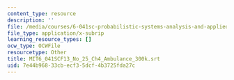 ```yaml
---
content_type: resource
description: ''
file: /media/courses/6-041sc-probabilistic-systems-analysis-and-applied-probability-fall-2013/7e44b96833cbecf35dcf4b3725fda27c_MIT6_041SCF13_No_25_Ch4_Ambulance_300k.srt
file_type: application/x-subrip
learning_resource_types: []
ocw_type: OCWFile
resourcetype: Other
title: MIT6_041SCF13_No_25_Ch4_Ambulance_300k.srt
uid: 7e44b968-33cb-ecf3-5dcf-4b3725fda27c
---
```

